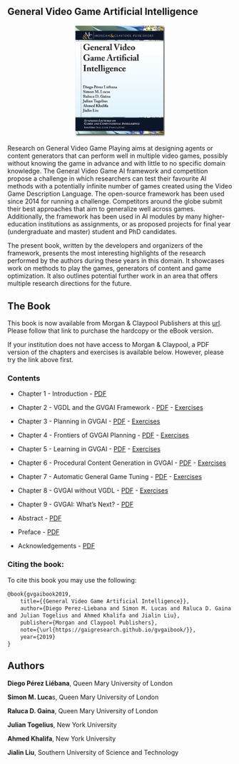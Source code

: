 
## General Video Game Artificial Intelligence

<div align="center">
  <img src="https://github.com/GAIGResearch/gvgaibook/blob/master/img/mcGVGAIBook.png?raw=true" width="40%">
</div>

Research on General Video Game Playing aims at designing agents or content generators that can perform well in multiple video games, possibly without knowing the game in advance and with little to no specific domain knowledge. The General Video Game AI framework and competition propose a challenge in which researchers can test their favourite AI methods with a potentially infinite number of games created using the Video Game Description Language. The open-source framework has been used since 2014 for running a challenge. Competitors around the globe submit their best approaches that aim to generalize well across games. Additionally, the framework has been used in AI modules by many higher-education institutions as assignments, or as proposed projects for final year (undergraduate and master) student and PhD candidates.

The present book, written by the developers and organizers of the framework, presents the most interesting highlights of the research performed by the authors during these years in this domain. It showcases work on methods to play the games, generators of content and game optimization. It also outlines potential further work in an area that offers multiple research directions for the future.


## The Book

This book is now available from Morgan & Claypool Publishers at this [url](https://www.morganclaypoolpublishers.com/catalog_Orig/product_info.php?products_id=1464). Please follow that link to purchase the hardcopy or the eBook version.

If your institution does not have access to Morgan & Claypool, a PDF version of the chapters and exercises is available below. However, please try the link above first.

### Contents

 - Chapter 1 - Introduction - [PDF](PDF/chapters/ch01.pdf?raw=true)
 - Chapter 2 - VGDL and the GVGAI Framework - [PDF](PDF/chapters/ch02.pdf?raw=true) - [Exercises](PDF/exercises/exercises02.pdf?raw=true)
 - Chapter 3 - Planning in GVGAI - [PDF](PDF/chapters/ch03.pdf?raw=true) - [Exercises](PDF/exercises/exercises03.pdf?raw=true)
 - Chapter 4 - Frontiers of GVGAI Planning - [PDF](PDF/chapters/ch04.pdf?raw=true) - [Exercises](PDF/exercises/exercises04.pdf?raw=true)
 - Chapter 5 - Learning in GVGAI - [PDF](PDF/chapters/ch05.pdf?raw=true) - [Exercises](PDF/exercises/exercises05.pdf?raw=true)
 - Chapter 6 - Procedural Content Generation in GVGAI - [PDF](PDF/chapters/ch06.pdf?raw=true) - [Exercises](PDF/exercises/exercises06.pdf?raw=true)
 - Chapter 7 - Automatic General Game Tuning - [PDF](PDF/chapters/ch07.pdf?raw=true) - [Exercises](PDF/exercises/exercises07.pdf?raw=true)
 - Chapter 8 - GVGAI without VGDL - [PDF](PDF/chapters/ch08.pdf?raw=true) - [Exercises](PDF/exercises/exercises08.pdf?raw=true)
 - Chapter 9 - GVGAI: What’s Next? - [PDF](PDF/chapters/ch09.pdf?raw=true)
 
 - Abstract - [PDF](PDF/frontmatter/abstract.pdf?raw=true)
 - Preface - [PDF](PDF/frontmatter/preface.pdf?raw=true)
 - Acknowledgements - [PDF](PDF/frontmatter/acknowledgements.pdf?raw=true)

 
### Citing the book:

To cite this book you may use the following:

```
@book{gvgaibook2019,
    title={{General Video Game Artificial Intelligence}},
    author={Diego Perez-Liebana and Simon M. Lucas and Raluca D. Gaina and Julian Togelius and Ahmed Khalifa and Jialin Liu},
    publisher={Morgan and Claypool Publishers},
    note={\url{https://gaigresearch.github.io/gvgaibook/}},
    year={2019}
}
```

## Authors

<b>Diego Pérez Liébana</b>, Queen Mary University of London

<b>Simon M. Luca</b>s, Queen Mary University of London

<b>Raluca D. Gaina</b>, Queen Mary University of London

<b>Julian Togelius</b>, New York University

<b>Ahmed Khalifa</b>, New York University

<b>Jialin Liu</b>, Southern University of Science and Technology


